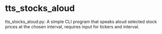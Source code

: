 # tts_stocks_aloud
tts_stocks_aloud.py: A simple CLI program that speaks aloud selected stock prices at the chosen interval, requires input for tickers and interval.
